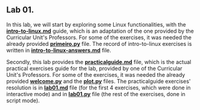 ## Lab 01.



In this lab, we will start by exploring some Linux functionalities, with the **[intro-to-linux.md](https://github.com/alexandradecarvalho/programming-fundamentals/blob/main/practical-classes/lab01/intro-to-linux.md)** guide, which is an adaptation of the one provided by the Curricular Unit's Professors. For some of the exercises, it was needed the already provided **[primeiro.py](https://github.com/alexandradecarvalho/programming-fundamentals/blob/main/practical-classes/lab01/primeiro.py)** file. The record of intro-to-linux exercises is written in **[intro-to-linux-answers.md](https://github.com/alexandradecarvalho/programming-fundamentals/blob/main/practical-classes/lab01/intro-to-linux-answers.md)** file.



Secondly, this lab provides the **[practicalguide.md](https://github.com/alexandradecarvalho/programming-fundamentals/blob/main/practical-classes/lab01/practicalguide.md)** file, which is the actual practical exercises guide for the lab, provided by one of the Curricular Unit's Professors. For some of the exercises, it was needed the already provided **[welcome.py](https://github.com/alexandradecarvalho/programming-fundamentals/blob/main/practical-classes/lab01/welcome.py)** and the **[plot.py](https://github.com/alexandradecarvalho/programming-fundamentals/blob/main/practical-classes/lab01/plot.py)** files. The practicalguide exercises' resolution is in **[lab01.md](https://github.com/alexandradecarvalho/programming-fundamentals/blob/main/practical-classes/lab01/lab01.md)** file (for the first 4 exercises, which were done in interactive mode) and in **[lab01.py](https://github.com/alexandradecarvalho/programming-fundamentals/blob/main/practical-classes/lab01/lab01.py)** file (the rest of the exercises, done in script mode).
